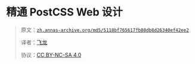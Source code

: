 # 精通 PostCSS Web 设计

> 原文：[`zh.annas-archive.org/md5/5118bf765617fb08db8d26340ef42ee2`](https://zh.annas-archive.org/md5/5118bf765617fb08db8d26340ef42ee2)
> 
> 译者：[飞龙](https://github.com/wizardforcel)
> 
> 协议：[CC BY-NC-SA 4.0](http://creativecommons.org/licenses/by-nc-sa/4.0/)